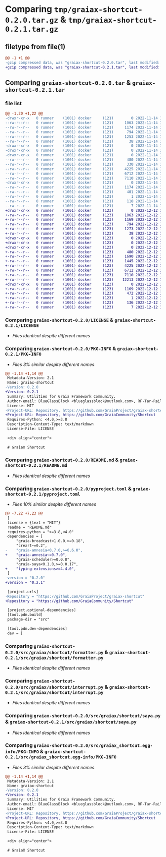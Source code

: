 # Comparing `tmp/graiax-shortcut-0.2.0.tar.gz` & `tmp/graiax-shortcut-0.2.1.tar.gz`

## filetype from file(1)

```diff
@@ -1 +1 @@
-gzip compressed data, was "graiax-shortcut-0.2.0.tar", last modified: Mon Nov 14 13:00:22 2022, max compression
+gzip compressed data, was "graiax-shortcut-0.2.1.tar", last modified: Mon Dec 12 15:00:38 2022, max compression
```

## Comparing `graiax-shortcut-0.2.0.tar` & `graiax-shortcut-0.2.1.tar`

### file list

```diff
@@ -1,20 +1,22 @@
-drwxr-xr-x   0 runner    (1001) docker     (121)        0 2022-11-14 13:00:22.113777 graiax-shortcut-0.2.0/
--rw-r--r--   0 runner    (1001) docker     (121)     1063 2022-11-14 12:59:59.000000 graiax-shortcut-0.2.0/LICENSE
--rw-r--r--   0 runner    (1001) docker     (121)     1174 2022-11-14 13:00:22.113777 graiax-shortcut-0.2.0/PKG-INFO
--rw-r--r--   0 runner    (1001) docker     (121)      794 2022-11-14 12:59:59.000000 graiax-shortcut-0.2.0/README.md
--rw-r--r--   0 runner    (1001) docker     (121)     1253 2022-11-14 12:59:59.000000 graiax-shortcut-0.2.0/pyproject.toml
--rw-r--r--   0 runner    (1001) docker     (121)       38 2022-11-14 13:00:22.113777 graiax-shortcut-0.2.0/setup.cfg
-drwxr-xr-x   0 runner    (1001) docker     (121)        0 2022-11-14 13:00:22.113777 graiax-shortcut-0.2.0/src/
-drwxr-xr-x   0 runner    (1001) docker     (121)        0 2022-11-14 13:00:22.113777 graiax-shortcut-0.2.0/src/graiax/
-drwxr-xr-x   0 runner    (1001) docker     (121)        0 2022-11-14 13:00:22.113777 graiax-shortcut-0.2.0/src/graiax/shortcut/
--rw-r--r--   0 runner    (1001) docker     (121)      480 2022-11-14 12:59:59.000000 graiax-shortcut-0.2.0/src/graiax/shortcut/__init__.py
--rw-r--r--   0 runner    (1001) docker     (121)      330 2022-11-14 12:59:59.000000 graiax-shortcut-0.2.0/src/graiax/shortcut/_util.py
--rw-r--r--   0 runner    (1001) docker     (121)     4225 2022-11-14 12:59:59.000000 graiax-shortcut-0.2.0/src/graiax/shortcut/formatter.py
--rw-r--r--   0 runner    (1001) docker     (121)     6712 2022-11-14 12:59:59.000000 graiax-shortcut-0.2.0/src/graiax/shortcut/interrupt.py
--rw-r--r--   0 runner    (1001) docker     (121)     7110 2022-11-14 12:59:59.000000 graiax-shortcut-0.2.0/src/graiax/shortcut/saya.py
-drwxr-xr-x   0 runner    (1001) docker     (121)        0 2022-11-14 13:00:22.113777 graiax-shortcut-0.2.0/src/graiax_shortcut.egg-info/
--rw-r--r--   0 runner    (1001) docker     (121)     1174 2022-11-14 13:00:22.000000 graiax-shortcut-0.2.0/src/graiax_shortcut.egg-info/PKG-INFO
--rw-r--r--   0 runner    (1001) docker     (121)      401 2022-11-14 13:00:22.000000 graiax-shortcut-0.2.0/src/graiax_shortcut.egg-info/SOURCES.txt
--rw-r--r--   0 runner    (1001) docker     (121)        1 2022-11-14 13:00:22.000000 graiax-shortcut-0.2.0/src/graiax_shortcut.egg-info/dependency_links.txt
--rw-r--r--   0 runner    (1001) docker     (121)      118 2022-11-14 13:00:22.000000 graiax-shortcut-0.2.0/src/graiax_shortcut.egg-info/requires.txt
--rw-r--r--   0 runner    (1001) docker     (121)        7 2022-11-14 13:00:22.000000 graiax-shortcut-0.2.0/src/graiax_shortcut.egg-info/top_level.txt
+drwxr-xr-x   0 runner    (1001) docker     (123)        0 2022-12-12 15:00:38.993995 graiax-shortcut-0.2.1/
+-rw-r--r--   0 runner    (1001) docker     (123)     1063 2022-12-12 15:00:13.000000 graiax-shortcut-0.2.1/LICENSE
+-rw-r--r--   0 runner    (1001) docker     (123)     1169 2022-12-12 15:00:38.993995 graiax-shortcut-0.2.1/PKG-INFO
+-rw-r--r--   0 runner    (1001) docker     (123)      794 2022-12-12 15:00:13.000000 graiax-shortcut-0.2.1/README.md
+-rw-r--r--   0 runner    (1001) docker     (123)     1273 2022-12-12 15:00:13.000000 graiax-shortcut-0.2.1/pyproject.toml
+-rw-r--r--   0 runner    (1001) docker     (123)       38 2022-12-12 15:00:38.993995 graiax-shortcut-0.2.1/setup.cfg
+drwxr-xr-x   0 runner    (1001) docker     (123)        0 2022-12-12 15:00:38.993995 graiax-shortcut-0.2.1/src/
+drwxr-xr-x   0 runner    (1001) docker     (123)        0 2022-12-12 15:00:38.993995 graiax-shortcut-0.2.1/src/graiax/
+drwxr-xr-x   0 runner    (1001) docker     (123)        0 2022-12-12 15:00:38.993995 graiax-shortcut-0.2.1/src/graiax/shortcut/
+-rw-r--r--   0 runner    (1001) docker     (123)      480 2022-12-12 15:00:13.000000 graiax-shortcut-0.2.1/src/graiax/shortcut/__init__.py
+-rw-r--r--   0 runner    (1001) docker     (123)     1690 2022-12-12 15:00:13.000000 graiax-shortcut-0.2.1/src/graiax/shortcut/_typing_util.py
+-rw-r--r--   0 runner    (1001) docker     (123)     1445 2022-12-12 15:00:13.000000 graiax-shortcut-0.2.1/src/graiax/shortcut/_util.py
+-rw-r--r--   0 runner    (1001) docker     (123)     4225 2022-12-12 15:00:13.000000 graiax-shortcut-0.2.1/src/graiax/shortcut/formatter.py
+-rw-r--r--   0 runner    (1001) docker     (123)     6712 2022-12-12 15:00:13.000000 graiax-shortcut-0.2.1/src/graiax/shortcut/interrupt.py
+-rw-r--r--   0 runner    (1001) docker     (123)     7110 2022-12-12 15:00:13.000000 graiax-shortcut-0.2.1/src/graiax/shortcut/saya.py
+-rw-r--r--   0 runner    (1001) docker     (123)    12213 2022-12-12 15:00:13.000000 graiax-shortcut-0.2.1/src/graiax/shortcut/text_parser.py
+drwxr-xr-x   0 runner    (1001) docker     (123)        0 2022-12-12 15:00:38.993995 graiax-shortcut-0.2.1/src/graiax_shortcut.egg-info/
+-rw-r--r--   0 runner    (1001) docker     (123)     1169 2022-12-12 15:00:38.000000 graiax-shortcut-0.2.1/src/graiax_shortcut.egg-info/PKG-INFO
+-rw-r--r--   0 runner    (1001) docker     (123)      472 2022-12-12 15:00:38.000000 graiax-shortcut-0.2.1/src/graiax_shortcut.egg-info/SOURCES.txt
+-rw-r--r--   0 runner    (1001) docker     (123)        1 2022-12-12 15:00:38.000000 graiax-shortcut-0.2.1/src/graiax_shortcut.egg-info/dependency_links.txt
+-rw-r--r--   0 runner    (1001) docker     (123)      136 2022-12-12 15:00:38.000000 graiax-shortcut-0.2.1/src/graiax_shortcut.egg-info/requires.txt
+-rw-r--r--   0 runner    (1001) docker     (123)        7 2022-12-12 15:00:38.000000 graiax-shortcut-0.2.1/src/graiax_shortcut.egg-info/top_level.txt
```

### Comparing `graiax-shortcut-0.2.0/LICENSE` & `graiax-shortcut-0.2.1/LICENSE`

 * *Files identical despite different names*

### Comparing `graiax-shortcut-0.2.0/PKG-INFO` & `graiax-shortcut-0.2.1/PKG-INFO`

 * *Files 3% similar despite different names*

```diff
@@ -1,14 +1,14 @@
 Metadata-Version: 2.1
 Name: graiax-shortcut
-Version: 0.2.0
+Version: 0.2.1
 Summary: Utilities for Graia Framework Community.
 Author-email: BlueGlassBlock <blueglassblock@outlook.com>, RF-Tar-Railt <rf_tar_railt@qq.com>
 License: MIT
-Project-URL: Repository, https://github.com/GraiaProject/graiax-shortcut
+Project-URL: Repository, https://github.com/GraiaCommunity/Shortcut
 Requires-Python: <4.0,>=3.8
 Description-Content-Type: text/markdown
 License-File: LICENSE
 
 <div align="center">
 
 # GraiaX Shortcut
```

### Comparing `graiax-shortcut-0.2.0/README.md` & `graiax-shortcut-0.2.1/README.md`

 * *Files identical despite different names*

### Comparing `graiax-shortcut-0.2.0/pyproject.toml` & `graiax-shortcut-0.2.1/pyproject.toml`

 * *Files 10% similar despite different names*

```diff
@@ -7,22 +7,23 @@
 ]
 license = {text = "MIT"}
 readme = "README.md"
 requires-python = ">=3.8,<4.0"
 dependencies = [
     "graia-broadcast<1.0.0,>=0.18",
     "creart~=0.2",
-    "graia-amnesia<0.7.0,>=0.6.0",
+    "graia-amnesia~=0.7.0",
     "graia-scheduler>=0.0.8",
     "graia-saya<0.1.0,>=0.0.17",
+    "typing-extensions>=4.4.0",
 ]
-version = "0.2.0"
+version = "0.2.1"
 
 [project.urls]
-Repository = "https://github.com/GraiaProject/graiax-shortcut"
+Repository = "https://github.com/GraiaCommunity/Shortcut"
 
 [project.optional-dependencies]
 [tool.pdm.build]
 package-dir = "src"
 
 [tool.pdm.dev-dependencies]
 dev = [
```

### Comparing `graiax-shortcut-0.2.0/src/graiax/shortcut/formatter.py` & `graiax-shortcut-0.2.1/src/graiax/shortcut/formatter.py`

 * *Files identical despite different names*

### Comparing `graiax-shortcut-0.2.0/src/graiax/shortcut/interrupt.py` & `graiax-shortcut-0.2.1/src/graiax/shortcut/interrupt.py`

 * *Files identical despite different names*

### Comparing `graiax-shortcut-0.2.0/src/graiax/shortcut/saya.py` & `graiax-shortcut-0.2.1/src/graiax/shortcut/saya.py`

 * *Files identical despite different names*

### Comparing `graiax-shortcut-0.2.0/src/graiax_shortcut.egg-info/PKG-INFO` & `graiax-shortcut-0.2.1/src/graiax_shortcut.egg-info/PKG-INFO`

 * *Files 3% similar despite different names*

```diff
@@ -1,14 +1,14 @@
 Metadata-Version: 2.1
 Name: graiax-shortcut
-Version: 0.2.0
+Version: 0.2.1
 Summary: Utilities for Graia Framework Community.
 Author-email: BlueGlassBlock <blueglassblock@outlook.com>, RF-Tar-Railt <rf_tar_railt@qq.com>
 License: MIT
-Project-URL: Repository, https://github.com/GraiaProject/graiax-shortcut
+Project-URL: Repository, https://github.com/GraiaCommunity/Shortcut
 Requires-Python: <4.0,>=3.8
 Description-Content-Type: text/markdown
 License-File: LICENSE
 
 <div align="center">
 
 # GraiaX Shortcut
```

